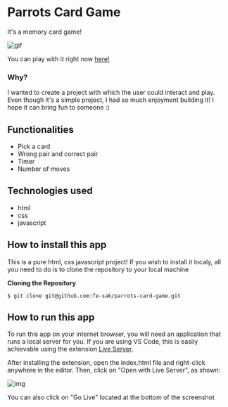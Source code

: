 # Parrots Card Game
It's a memory card game! 

<img src="https://media.giphy.com/media/E9lV71JBHiQ9rPCETs/giphy.gif" alt='gif' />

You can play with it right now [here!](https://fe-sak.github.io/parrots-card-game/)


### Why?

I wanted to create a project with which the user could interact and play. Even though it's a simple project, I had so much enjoyment building it!  I hope it can bring fun to someone :)

## Functionalities

- Pick a card
- Wrong pair and correct pair
- Timer
- Number of moves

## Technologies used

- html
- css
- javascript

## How to install this app

This is a pure html, css javascript project! If you wish to install it localy, all you need to do is to clone the repository to your local machine

  **Cloning the Repository**

```
$ git clone git@github.com:fe-sak/parrots-card-game.git
```

## How to run this app

To run this app on your internet browser, you will need an application that runs a local server for you. If you are using VS Code, this is easily achievable using the extension [Live Server](https://marketplace.visualstudio.com/items?itemName=ritwickdey.LiveServer).

After installing the extension, open the index.html file and right-click anywhere in the editor. 
Then, click on "Open with Live Server", as shown:

<img src="https://serving.photos.photobox.com/96582382b68c1bd6f1441c61c285f0a4277b68ae0800f91ba0b258468ea463d4aceb5a0b.jpg" alt="img">

You can also click on "Go Live" located at the bottom of the screenshot
